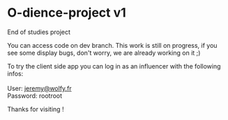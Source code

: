 # O-dience-project v1
End of studies project

You can access code on dev branch.
This work is still on progress, if you see some display bugs, don't worry, we are already working on it ;)

To try the client side app you can log in as an influencer with the following infos:<br /><br />
User: jeremy@wolfy.fr<br />
Password: rootroot<br />

Thanks for visiting !
